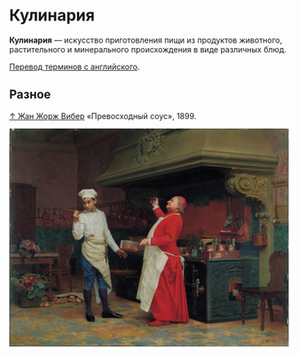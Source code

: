 # Кулинария

**Кулинария** — искусство приготовления пищи из продуктов животного, растительного и минерального происхождения в виде различных блюд.

[Перевод терминов с английского](translation-en.md).

## Разное

[↑ Жан Жорж Вибер](https://ru.wikipedia.org/wiki/Вибер,_Жан_Жорж) «Превосходный соус», 1899.

<img src="vibert-la-sauce-merveilleuse.jpg" />
